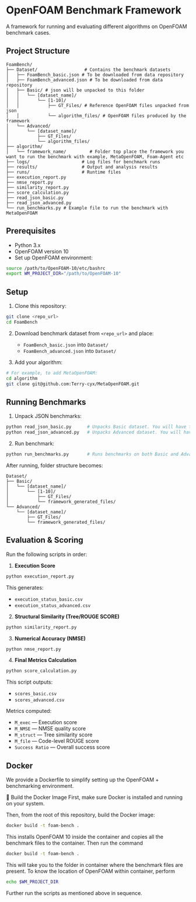 
# OpenFOAM Benchmark Framework

A framework for running and evaluating different algorithms on OpenFOAM benchmark cases.

## Project Structure

```
FoamBench/
├── Dataset/                  # Contains the benchmark datasets
│   ├── FoamBench_basic.json # To be downloaded from data repository
│   ├── FoamBench_advanced.json # To be downloaded from data repository
│   ├── Basic/ # json will be unpacked to this folder
│   │   └── [dataset_name]/
│   │       └── [1-10]/
│   │           ├── GT_Files/ # Reference OpenFOAM files unpacked from json
│   │           └── algorithm_files/ # OpenFOAM files produced by the framework
│   └── Advanced/
│       └── [dataset_name]/
│           ├── GT_Files/
│           └── algorithm_files/
├── algorithm/
│   └── framework_name/         # Folder top place the framework you want to run the benchmark with example, MetaOpenFOAM, Foam-Agent etc
├── logs/                    # Log files for benchmark runs
├── results/                 # Output and analysis results
├── runs/                    # Runtime files
├── execution_report.py
├── nmse_report.py
├── similarity_report.py
├── score_calculation.py
├── read_json_basic.py
├── read_json_advanced.py
└── run_benchmarks.py # Example file to run the benchmark with MetaOpenFOAM
```

## Prerequisites

- Python 3.x
- OpenFOAM version 10
- Set up OpenFOAM environment:

```bash
source /path/to/OpenFOAM-10/etc/bashrc
export WM_PROJECT_DIR="/path/to/OpenFOAM-10"
```

## Setup

1. Clone this repository:
```bash
git clone <repo_url>
cd FoamBench
```

2. Download benchmark dataset from `<repo_url>` and place:
   - `FoamBench_basic.json` into `Dataset/`
   - `FoamBench_advanced.json` into `Dataset/`

3. Add your algorithm:
```bash
# For example, to add MetaOpenFOAM:
cd algorithm
git clone git@github.com:Terry-cyx/MetaOpenFOAM.git
```

## Running Benchmarks

1. Unpack JSON benchmarks:
```bash
python read_json_basic.py      # Unpacks Basic dataset. You will have to add certain paths and keys in this script
python read_json_advanced.py   # Unpacks Advanced dataset. You will have to add certain paths and keys in this script
```

2. Run benchmark:
```bash
python run_benchmarks.py       # Runs benchmarks on both Basic and Advanced. Note that this script is custom built to run only with MetaOpenFOAM. Following the same logic you can connect the benchmark to any other framework as well.
```

After running, folder structure becomes:
```
Dataset/
├── Basic/
│   └── [dataset_name]/
│       └── [1-10]/
│           ├── GT_Files/
│           └── framework_generated_files/
└── Advanced/
    └── [dataset_name]/
        ├── GT_Files/
        └── framework_generated_files/
```

## Evaluation & Scoring

Run the following scripts in order:

1. **Execution Score** 
```bash
python execution_report.py
```
This generates:
- `execution_status_basic.csv`
- `execution_status_advanced.csv`

2. **Structural Similarity (Tree/ROUGE SCORE)** 
```bash
python similarity_report.py
```

3. **Numerical Accuracy (NMSE)**  
```bash
python nmse_report.py
```

4. **Final Metrics Calculation**
```bash
python score_calculation.py
```
This script outputs:
- `scores_basic.csv`
- `scores_advanced.csv`

Metrics computed:
- `M_exec`   — Execution score
- `M_NMSE`   — NMSE quality score
- `M_struct`   — Tree similarity score
- `M_file`   — Code-level ROUGE score
- `Success Ratio` — Overall success score


## Docker
We provide a Dockerfile to simplify setting up the OpenFOAM + benchmarking environment.

🔧 Build the Docker Image
First, make sure Docker is installed and running on your system.

Then, from the root of this repository, build the Docker image:
```bash
docker build -t foam-bench .
```
This installs OpenFOAM 10 inside the container and copies all the benchmark files to the container. Then run the command
```bash
docker build -t foam-bench .
```
This will take you to the folder in container where the benchmark files are present. 
To know the location of OpenFOAM within container, perform
```bash
echo $WM_PROJECT_DIR
```
Further run the scripts as mentioned above in sequence. 
